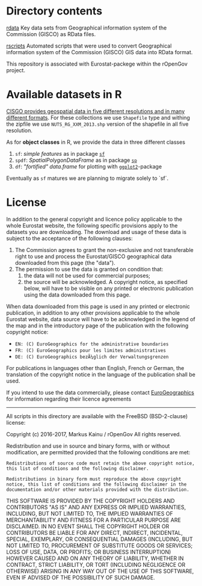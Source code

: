 # Directory contents

[rdata](rdata) Key data sets from Geographical information system of the Commission (GISCO) as RData files. 

[rscripts](rscripts) Automated scripts that were used to convert Geographical information system of the Commission (GISCO) GIS data into RData format.

This repository is associated with Eurostat-packege within the rOpenGov project.

# Available datasets in R

[CISGO provides geospatial data in five different resolutions and in many different formats](http://ec.europa.eu/eurostat/web/gisco/geodata/reference-data/administrative-units-statistical-units/nuts). For these collections we use `Shapefile` type and withing the zipfile we use `NUTS_RG_XXM_2013.shp` version of the shapefile in all five resolution.

As for **object classes** in R, we provide the data in three different classes

1. `sf`: *simple features* as in package [`sf`](https://cran.r-project.org/web/packages/sf/index.html)
2. `spdf`: *SpatialPolygonDataFrame* as in package [`sp`](https://cran.r-project.org/web/packages/sp/index.html)
3. `df`: *"fortified" data.frame* for plotting with  [`ggplot2`](https://cran.r-project.org/web/packages/ggplot2/index.html)-package

Eventually as `sf` matures we are planning to migrate solely to `sf´.

# License

In addition to the general copyright and licence policy applicable to the whole Eurostat website, the following specific provisions apply to the datasets you are downloading. The download and usage of these data is subject to the acceptance of the following clauses:

1. The Commission agrees to grant the non-exclusive and not transferable right to use and process the Eurostat/GISCO geographical data downloaded from this page (the "data").
2. The permission to use the data is granted on condition that:
    1. the data will not be used for commercial purposes;
    2. the source will be acknowledged. A copyright notice, as specified below, will have to be visible on any printed or electronic publication using the data downloaded from this page.

When data downloaded from this page is used in any printed or electronic publication, in addition to any other provisions applicable to the whole Eurostat website, data source will have to be acknowledged in the legend of the map and in the introductory page of the publication with the following copyright notice:

- `EN: (C) EuroGeographics for the administrative boundaries`
- `FR: (C) EuroGeographics pour les limites administratives`
- `DE: (C) EuroGeographics bezÃ¼glich der Verwaltungsgrenzen`

For publications in languages other than English, French or German, the translation of the copyright notice in the language of the publication shall be used.

If you intend to use the data commercially, please contact [EuroGeographics](http://www.eurogeographics.org/) for information regarding their licence agreements

***

All scripts in this directory are available with the FreeBSD (BSD-2-clause) license:

Copyright (c) 2016-2017, Markus Kainu / rOpenGov All rights reserved.

Redistribution and use in source and binary forms, with or without modification, are permitted provided that the following conditions are met:

    Redistributions of source code must retain the above copyright notice, this list of conditions and the following disclaimer.

    Redistributions in binary form must reproduce the above copyright notice, this list of conditions and the following disclaimer in the documentation and/or other materials provided with the distribution.

THIS SOFTWARE IS PROVIDED BY THE COPYRIGHT HOLDERS AND CONTRIBUTORS "AS IS" AND ANY EXPRESS OR IMPLIED WARRANTIES, INCLUDING, BUT NOT LIMITED TO, THE IMPLIED WARRANTIES OF MERCHANTABILITY AND FITNESS FOR A PARTICULAR PURPOSE ARE DISCLAIMED. IN NO EVENT SHALL THE COPYRIGHT HOLDER OR CONTRIBUTORS BE LIABLE FOR ANY DIRECT, INDIRECT, INCIDENTAL, SPECIAL, EXEMPLARY, OR CONSEQUENTIAL DAMAGES (INCLUDING, BUT NOT LIMITED TO, PROCUREMENT OF SUBSTITUTE GOODS OR SERVICES; LOSS OF USE, DATA, OR PROFITS; OR BUSINESS INTERRUPTION) HOWEVER CAUSED AND ON ANY THEORY OF LIABILITY, WHETHER IN CONTRACT, STRICT LIABILITY, OR TORT (INCLUDING NEGLIGENCE OR OTHERWISE) ARISING IN ANY WAY OUT OF THE USE OF THIS SOFTWARE, EVEN IF ADVISED OF THE POSSIBILITY OF SUCH DAMAGE.